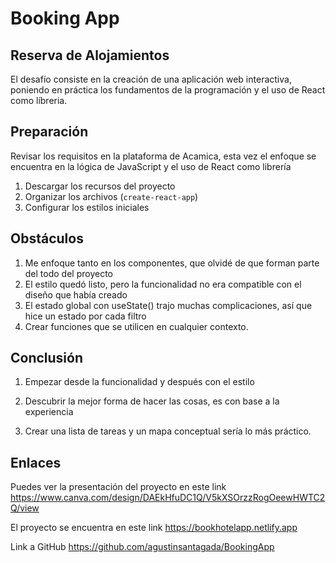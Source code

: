 # Booking App

## Reserva de Alojamientos

El desafío consiste en la creación de una aplicación web interactiva, poniendo en práctica los fundamentos de la
programación y el uso de React como líbreria.

## Preparación

Revisar los requisitos en la plataforma de Acamica, esta vez el enfoque se encuentra en la lógica de JavaScript y el uso
de React como librería

1. Descargar los recursos del proyecto
2. Organizar los archivos (`create-react-app`)
3. Configurar los estilos iniciales

## Obstáculos

1. Me enfoque tanto en los componentes, que olvidé de que forman parte del todo del proyecto
2. El estilo quedó listo, pero la funcionalidad no era compatible con el diseño que había creado
3. El estado global con useState() trajo muchas complicaciones, así que hice un estado por cada filtro
4. Crear funciones que se utilicen en cualquier contexto.

## Conclusión

1. Empezar desde la funcionalidad y después con el estilo

2. Descubrir la mejor forma de hacer las cosas, es con base a la experiencia

3. Crear una lista de tareas y un mapa conceptual sería lo más práctico.

## Enlaces

Puedes ver la presentación del proyecto en este link https://www.canva.com/design/DAEkHfuDC1Q/V5kXSOrzzRogOeewHWTC2Q/view

El proyecto se encuentra en este link https://bookhotelapp.netlify.app

Link a GitHub https://github.com/agustinsantagada/BookingApp
